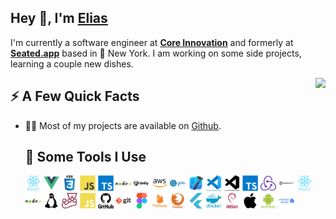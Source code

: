 <h2>Hey 👋, I'm <a href="https://stanleylim.me/">Elias</a></h2>
<p>I'm currently a software engineer at <strong><a href="https://www.core-innovation.com/">Core Innovation</a></strong> and formerly at <strong><a href="https://www.seatedapp.io/">Seated.app</a></strong> based in 🌁 New York. I am working on some side projects, learning a couple new dishes.</p>

<img align="right" src="https://media1.giphy.com/media/13HgwGsXF0aiGY/giphy.gif" />

<h2>⚡️ A Few Quick Facts</h2>
<ul>

<li>👨‍💻 Most of my projects are available on <a href="https://github.com/liakos356">Github</a>.</li>

<h2>🚀 Some Tools I Use</h2>
<p align="left">
<img src="https://raw.githubusercontent.com/devicons/devicon/master/icons/react/react-original-wordmark.svg" alt="react" width="25" height="25" />
<img src="https://raw.githubusercontent.com/devicons/devicon/master/icons/vuejs/vuejs-original.svg" alt="vue" width="25" height="25" />
<img src="https://raw.githubusercontent.com/devicons/devicon/master/icons/css3/css3-original-wordmark.svg" alt="css3" width="25" height="25" />
<img src="https://raw.githubusercontent.com/devicons/devicon/master/icons/javascript/javascript-original.svg" alt="javascript" width="25" height="25" />
<img src="https://raw.githubusercontent.com/devicons/devicon/master/icons/typescript/typescript-original.svg" alt="typescript" width="25" height="25" />
<img src="https://raw.githubusercontent.com/devicons/devicon/master/icons/nodejs/nodejs-original-wordmark.svg" alt="nodejs" width="25" height="25" />
<img src="https://raw.githubusercontent.com/devicons/devicon/master/icons/unity/unity-original-wordmark.svg" alt="nodejs" width="25" height="25" />
<img src="https://raw.githubusercontent.com/github/explore/80688e429a7d4ef2fca1e82350fe8e3517d3494d/topics/aws/aws.png" alt="aws" width="25" height="25" />
<img src="https://raw.githubusercontent.com/devicons/devicon/master/icons/yarn/yarn-original-wordmark.svg" alt="aws" width="25" height="25" />
<img src="https://raw.githubusercontent.com/devicons/devicon/master/icons/xcode/xcode-original.svg" alt="aws" width="25" height="25" />
<img src="https://raw.githubusercontent.com/devicons/devicon/master/icons/vscode/vscode-original-wordmark.svg" alt="aws" width="25" height="25" />
<img src="https://raw.githubusercontent.com/devicons/devicon/master/icons/vscode/vscode-plain-wordmark.svg" alt="aws" width="25" height="25" />
<img src="https://raw.githubusercontent.com/devicons/devicon/master/icons/typescript/typescript-plain.svg" alt="aws" width="25" height="25" />
<img src="https://raw.githubusercontent.com/devicons/devicon/master/icons/redux/redux-original.svg" alt="aws" width="25" height="25" />
<img src="https://raw.githubusercontent.com/devicons/devicon/master/icons/raspberrypi/raspberrypi-line-wordmark.svg" alt="aws" width="25" height="25" />
<img src="https://raw.githubusercontent.com/devicons/devicon/master/icons/react/react-original-wordmark.svg" alt="aws" width="25" height="25" />
<img src="https://raw.githubusercontent.com/devicons/devicon/master/icons/nodejs/nodejs-original-wordmark.svg" alt="aws" width="25" height="25" />
<img src="https://raw.githubusercontent.com/devicons/devicon/master/icons/linux/linux-plain.svg" alt="aws" width="25" height="25" />
<img src="https://raw.githubusercontent.com/devicons/devicon/master/icons/jest/jest-plain.svg" alt="aws" width="25" height="25" />
<img src="https://raw.githubusercontent.com/devicons/devicon/master/icons/javascript/javascript-plain.svg" alt="aws" width="25" height="25" />
<img src="https://raw.githubusercontent.com/devicons/devicon/master/icons/github/github-original-wordmark.svg" alt="aws" width="25" height="25" />
<img src="https://raw.githubusercontent.com/devicons/devicon/master/icons/git/git-original-wordmark.svg" alt="aws" width="25" height="25" />
<img src="https://raw.githubusercontent.com/devicons/devicon/master/icons/figma/figma-original.svg" alt="aws" width="25" height="25" />
<img src="https://raw.githubusercontent.com/devicons/devicon/master/icons/firebase/firebase-plain-wordmark.svg" alt="aws" width="25" height="25" />
<img src="https://raw.githubusercontent.com/devicons/devicon/master/icons/firefox/firefox-plain-wordmark.svg" alt="aws" width="25" height="25" />
<img src="https://raw.githubusercontent.com/devicons/devicon/master/icons/flutter/flutter-plain.svg" alt="aws" width="25" height="25" />
<img src="https://raw.githubusercontent.com/devicons/devicon/master/icons/docker/docker-plain-wordmark.svg" alt="aws" width="25" height="25" />
<img src="https://raw.githubusercontent.com/devicons/devicon/master/icons/debian/debian-plain-wordmark.svg" alt="aws" width="25" height="25" />
<img src="https://raw.githubusercontent.com/devicons/devicon/master/icons/apple/apple-original.svg" alt="aws" width="25" height="25" />
<img src="https://raw.githubusercontent.com/devicons/devicon/master/icons/android/android-plain-wordmark.svg" alt="aws" width="25" height="25" />
<img src="https://raw.githubusercontent.com/devicons/devicon/master/icons/androidstudio/androidstudio-plain-wordmark.svg" alt="aws" width="25" height="25" />
</p>
